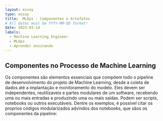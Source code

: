 ```yaml
---
layout: essay
type: essay
title:  MLOps - Componentes e Artefatos
# All dates must be YYYY-MM-DD format!
date: 2023-03-14
labels:
  - Machine Learning Engineer
  - MLOps
  - Aprender ensinando
---
```


## Componentes no Processo de Machine Learning

Os componentes são elementos essenciais que compõem todo o pipeline de desenvolvimento do projeto de Machine Learning, desde a coleta de dados até a implantação e monitoramento do modelo. Eles devem ser independentes, reutilizaveis e partes modulares de um software, recebendo uma ou mais entradas e produzindo uma ou mais saídas. Podem ser scripts, notebooks ou outros executáveis. Dentre os exemplos, é possível citar os proprios códigos modularizados advindos dos notebooks, que sãos os componentes da pipeline:

